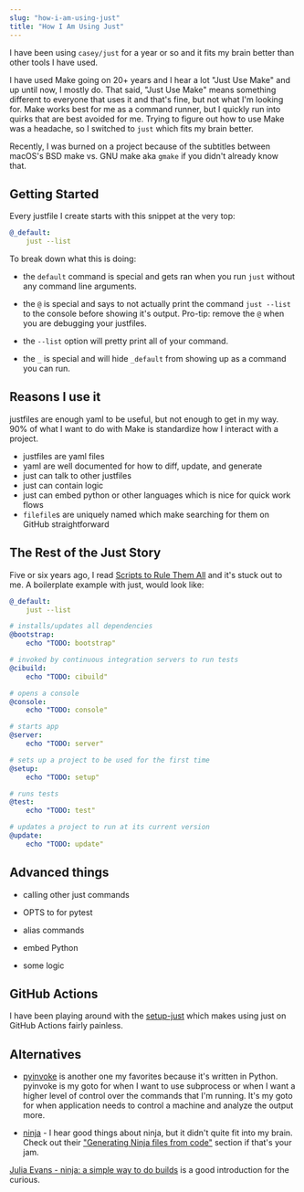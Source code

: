 ```yaml
---
slug: "how-i-am-using-just"
title: "How I Am Using Just"
---
```


I have been using `casey/just` for a year or so and it fits my brain better than other tools I have used. 

I have used Make going on 20+ years and I hear a lot "Just Use Make" and up until now, I mostly do. 
That said, "Just Use Make" means something different to everyone that uses it and that's fine, but not what I'm looking for. 
Make works best for me as a command runner, but I quickly run into quirks that are best avoided for me.
Trying to figure out how to use Make was a headache, so I switched to `just` which fits my brain better. 

Recently, I was burned on a project because of the subtitles between macOS's BSD make vs. GNU make aka `gmake` if you didn't already know that.

## Getting Started

Every justfile I create starts with this snippet at the very top:

```yaml
@_default:
    just --list
```

To break down what this is doing:

- the `default` command is special and gets ran when you run `just` without any command line arguments.

- the `@` is special and says to not actually print the command `just --list` to the console before showing it's output. 
Pro-tip: remove the `@` when you are debugging your justfiles.

- the `--list` option will pretty print all of your command. 

- the `_` is special and will hide `_default` from showing up as a command you can run.

## Reasons I use it

justfiles are enough yaml to be useful, but not enough to get in my way. 
90% of what I want to do with Make is standardize how I interact with a project. 

- justfiles are yaml files
- yaml are well documented for how to diff, update, and generate
- just can talk to other justfiles
- just can contain logic
- just can embed python or other languages which is nice for quick work flows
- `filefile`s are uniquely named which make searching for them on GitHub straightforward

## The Rest of the Just Story

Five or six years ago, I read [Scripts to Rule Them All][] and it's stuck out to me. A boilerplate example with just, would look like:

```yaml
@_default:
    just --list

# installs/updates all dependencies
@bootstrap:
    echo "TODO: bootstrap"

# invoked by continuous integration servers to run tests
@cibuild:
    echo "TODO: cibuild"

# opens a console
@console:
    echo "TODO: console"

# starts app
@server:
    echo "TODO: server"

# sets up a project to be used for the first time
@setup:
    echo "TODO: setup"

# runs tests
@test:
    echo "TODO: test"

# updates a project to run at its current version
@update:
    echo "TODO: update"
```

## Advanced things

- calling other just commands

- OPTS to for pytest

- alias commands

- embed Python

- some logic


## GitHub Actions

I have been playing around with the [setup-just][extractions/setup-just] which makes using just on GitHub Actions fairly painless. 

## Alternatives

- [pyinvoke][pyinvoke/invoke] is another one my favorites because it's written in Python. pyinvoke is my goto for when I want to use subprocess or when I want a higher level of control over the commands that I'm running. 
It's my goto for when application needs to control a machine and analyze the output more. 

- [ninja][ninja-build/ninja] - I hear good things about ninja, but it didn't quite fit into my brain. 
Check out their ["Generating Ninja files from code"](https://ninja-build.org/manual.html#_generating_ninja_files_from_code) section if that's your jam.

[Julia Evans - ninja: a simple way to do builds][julia-evans-on-ninja] is a good introduction for the curious.

[casey/just]: https://github.com/casey/just
[extractions/setup-just]: https://github.com/extractions/setup-just
[julia-evans-on-ninja]: https://jvns.ca/blog/2020/10/26/ninja--a-simple-way-to-do-builds/
[ninja-build/ninja]: https://github.com/ninja-build/ninja
[pyinvoke/invoke]: https://github.com/pyinvoke/invoke
[Scripts to Rule Them All]: https://github.blog/2015-06-30-scripts-to-rule-them-all/
